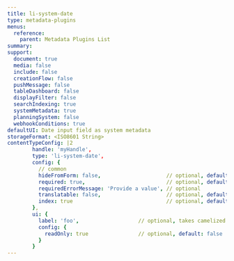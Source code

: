 ```yaml
---
title: li-system-date
type: metadata-plugins
menus:
  reference:
    parent: Metadata Plugins List
summary:
support:
  document: true
  media: false
  include: false
  creationFlow: false
  pushMessage: false
  tableDashboard: false
  displayFilter: false
  searchIndexing: true
  systemMetadata: true
  planningSystem: false
  webhookConditions: true
defaultUI: Date input field as system metadata
storageFormat: <ISO8601 String>
contentTypeConfig: |2
        handle: 'myHandle',
        type: 'li-system-date',
        config: {
          // common
          hideFromForm: false,                     // optional, default: false
          required: true,                          // optional, default: false
          requiredErrorMessage: 'Provide a value', // optional
          translatable: false,                     // optional, default: false
          index: true                              // optional, default: false
        },
        ui: {
          label: 'foo',                   // optional, takes camelized name otherwise
          config: {
            readOnly: true                // optional, default: false
          }
        }
---
```


